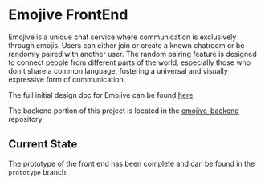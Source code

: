 # Emojive FrontEnd

Emojive is a unique chat service where communication is exclusively through emojis. Users can either join or create a known chatroom or be randomly paired with another user. The random pairing feature is designed to connect people from different parts of the world, especially those who don't share a common language, fostering a universal and visually expressive form of communication.

The full initial design doc for Emojive can be found [here](https://orchid-raft-257.notion.site/Emojive-2b8af8f7d1d1465f9149a1baa3523b8e?pvs=4)

The backend portion of this project is located in the [emojive-backend](https://github.com/thomasy314/emojive-backend) repository.

## Current State

The prototype of the front end has been complete and can be found in the `prototype` branch.
